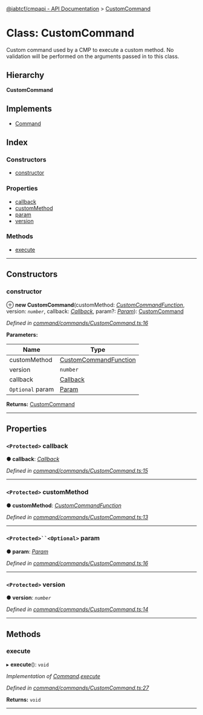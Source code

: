 [@iabtcf/cmpapi - API Documentation](../README.md) > [CustomCommand](../classes/customcommand.md)

# Class: CustomCommand

Custom command used by a CMP to execute a custom method. No validation will be performed on the arguments passed in to this class.

## Hierarchy

**CustomCommand**

## Implements

* [Command](../interfaces/command.md)

## Index

### Constructors

* [constructor](customcommand.md#constructor)

### Properties

* [callback](customcommand.md#callback)
* [customMethod](customcommand.md#custommethod)
* [param](customcommand.md#param)
* [version](customcommand.md#version)

### Methods

* [execute](customcommand.md#execute)

---

## Constructors

<a id="constructor"></a>

###  constructor

⊕ **new CustomCommand**(customMethod: *[CustomCommandFunction](../#customcommandfunction)*, version: *`number`*, callback: *[Callback](callback.md)*, param?: *[Param](../#param)*): [CustomCommand](customcommand.md)

*Defined in [command/commands/CustomCommand.ts:16](https://github.com/chrispaterson/iabtcf/blob/a518601/modules/cmpapi/src/command/commands/CustomCommand.ts#L16)*

**Parameters:**

| Name | Type |
| ------ | ------ |
| customMethod | [CustomCommandFunction](../#customcommandfunction) |
| version | `number` |
| callback | [Callback](callback.md) |
| `Optional` param | [Param](../#param) |

**Returns:** [CustomCommand](customcommand.md)

___

## Properties

<a id="callback"></a>

### `<Protected>` callback

**● callback**: *[Callback](callback.md)*

*Defined in [command/commands/CustomCommand.ts:15](https://github.com/chrispaterson/iabtcf/blob/a518601/modules/cmpapi/src/command/commands/CustomCommand.ts#L15)*

___
<a id="custommethod"></a>

### `<Protected>` customMethod

**● customMethod**: *[CustomCommandFunction](../#customcommandfunction)*

*Defined in [command/commands/CustomCommand.ts:13](https://github.com/chrispaterson/iabtcf/blob/a518601/modules/cmpapi/src/command/commands/CustomCommand.ts#L13)*

___
<a id="param"></a>

### `<Protected>``<Optional>` param

**● param**: *[Param](../#param)*

*Defined in [command/commands/CustomCommand.ts:16](https://github.com/chrispaterson/iabtcf/blob/a518601/modules/cmpapi/src/command/commands/CustomCommand.ts#L16)*

___
<a id="version"></a>

### `<Protected>` version

**● version**: *`number`*

*Defined in [command/commands/CustomCommand.ts:14](https://github.com/chrispaterson/iabtcf/blob/a518601/modules/cmpapi/src/command/commands/CustomCommand.ts#L14)*

___

## Methods

<a id="execute"></a>

###  execute

▸ **execute**(): `void`

*Implementation of [Command](../interfaces/command.md).[execute](../interfaces/command.md#execute)*

*Defined in [command/commands/CustomCommand.ts:27](https://github.com/chrispaterson/iabtcf/blob/a518601/modules/cmpapi/src/command/commands/CustomCommand.ts#L27)*

**Returns:** `void`

___

